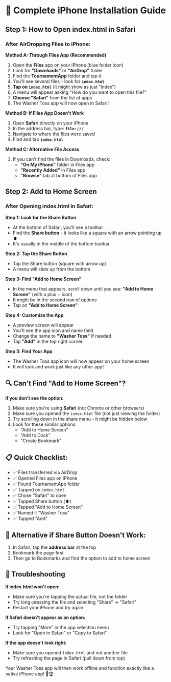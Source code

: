 # 📱 Complete iPhone Installation Guide

## Step 1: How to Open index.html in Safari

### After AirDropping Files to iPhone:

**Method A: Through Files App (Recommended)**
1. Open the **Files** app on your iPhone (blue folder icon)
2. Look for **"Downloads"** or **"AirDrop"** folder
3. Find the **TournamentApp** folder and tap it
4. You'll see several files - look for **`index.html`**
5. **Tap on `index.html`** (it might show as just "index")
6. A menu will appear asking "How do you want to open this file?"
7. **Choose "Safari"** from the list of apps
8. The Washer Toss app will now open in Safari!

**Method B: If Files App Doesn't Work**
1. Open **Safari** directly on your iPhone
2. In the address bar, type: **`file:///`**
3. Navigate to where the files were saved
4. Find and tap **`index.html`**

**Method C: Alternative File Access**
1. If you can't find the files in Downloads, check:
   - **"On My iPhone"** folder in Files app
   - **"Recently Added"** in Files app
   - **"Browse"** tab at bottom of Files app

## Step 2: Add to Home Screen

### After Opening index.html in Safari:

**Step 1: Look for the Share Button**
- At the bottom of Safari, you'll see a toolbar
- Find the **Share button** - it looks like a square with an arrow pointing up ⬆️
- It's usually in the middle of the bottom toolbar

**Step 2: Tap the Share Button**
- Tap the Share button (square with arrow up)
- A menu will slide up from the bottom

**Step 3: Find "Add to Home Screen"**
- In the menu that appears, scroll down until you see:
  **"Add to Home Screen"** (with a plus + icon)
- It might be in the second row of options
- Tap on **"Add to Home Screen"**

**Step 4: Customize the App**
- A preview screen will appear
- You'll see the app icon and name field
- Change the name to **"Washer Toss"** if needed
- Tap **"Add"** in the top right corner

**Step 5: Find Your App**
- The Washer Toss app icon will now appear on your home screen
- It will look and work just like any other app!

## 🔍 Can't Find "Add to Home Screen"?

**If you don't see the option:**
1. Make sure you're using **Safari** (not Chrome or other browsers)
2. Make sure you opened the `index.html` file (not just viewing the folder)
3. Try scrolling down in the share menu - it might be hidden below
4. Look for these similar options:
   - "Add to Home Screen"
   - "Add to Dock" 
   - "Create Bookmark"

## 📋 Quick Checklist:
- ✅ Files transferred via AirDrop
- ✅ Opened Files app on iPhone
- ✅ Found TournamentApp folder
- ✅ Tapped on `index.html`
- ✅ Chose "Safari" to open
- ✅ Tapped Share button (⬆️)
- ✅ Tapped "Add to Home Screen"
- ✅ Named it "Washer Toss"
- ✅ Tapped "Add"

## 🎯 Alternative if Share Button Doesn't Work:
1. In Safari, tap the **address bar** at the top
2. Bookmark the page first
3. Then go to Bookmarks and find the option to add to home screen

## 🚨 Troubleshooting

**If index.html won't open:**
- Make sure you're tapping the actual file, not the folder
- Try long-pressing the file and selecting "Share" → "Safari"
- Restart your iPhone and try again

**If Safari doesn't appear as an option:**
- Try tapping "More" in the app selection menu
- Look for "Open in Safari" or "Copy to Safari"

**If the app doesn't look right:**
- Make sure you opened `index.html` and not another file
- Try refreshing the page in Safari (pull down from top)

Your Washer Toss app will then work offline and function exactly like a native iPhone app! 🥏🏆